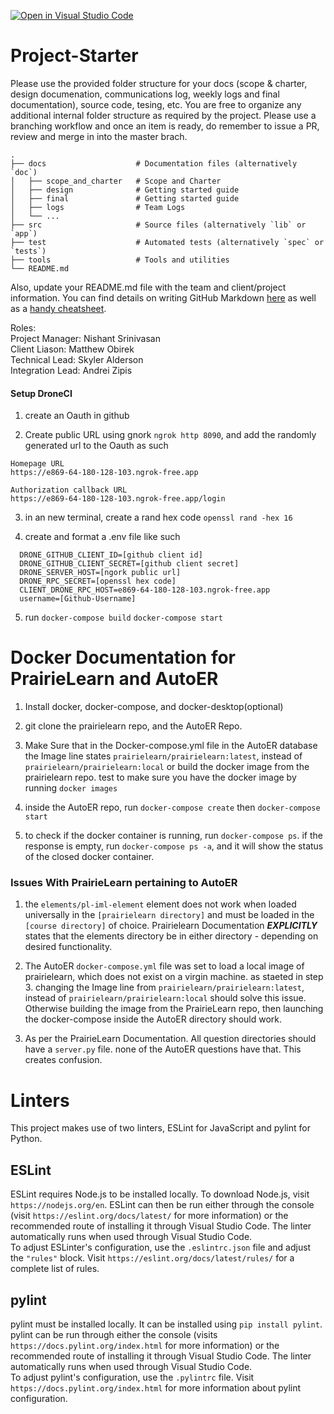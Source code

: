 [![Open in Visual Studio Code](https://classroom.github.com/assets/open-in-vscode-718a45dd9cf7e7f842a935f5ebbe5719a5e09af4491e668f4dbf3b35d5cca122.svg)](https://classroom.github.com/online_ide?assignment_repo_id=11208034&assignment_repo_type=AssignmentRepo)
# Project-Starter

Please use the provided folder structure for your docs (scope & charter, design documenation, communications log, weekly logs and final documentation), source code, tesing, etc.    You are free to organize any additional internal folder structure as required by the project.  Please use a branching workflow and once an item is ready, do remember to issue a PR, review and merge in into the master brach.
```
.
├── docs                    # Documentation files (alternatively `doc`)
│   ├── scope_and_charter   # Scope and Charter
│   ├── design              # Getting started guide
│   ├── final               # Getting started guide
│   ├── logs                # Team Logs
│   └── ...          
├── src                     # Source files (alternatively `lib` or `app`)
├── test                    # Automated tests (alternatively `spec` or `tests`)
├── tools                   # Tools and utilities
└── README.md
```
Also, update your README.md file with the team and client/project information.  You can find details on writing GitHub Markdown [here](https://docs.github.com/en/get-started/writing-on-github/getting-started-with-writing-and-formatting-on-github/basic-writing-and-formatting-syntax) as well as a [handy cheatsheet](https://enterprise.github.com/downloads/en/markdown-cheatsheet.pdf).   


Roles:  
Project Manager:    Nishant Srinivasan  
Client Liason:      Matthew Obirek  
Technical Lead:     Skyler Alderson  
Integration Lead:   Andrei Zipis  

#### Setup DroneCI
1. create an Oauth in github

2. Create public URL using gnork `ngrok http 8090`, and add the randomly generated url to the Oauth as such
```
Homepage URL
https://e869-64-180-128-103.ngrok-free.app

Authorization callback URL
https://e869-64-180-128-103.ngrok-free.app/login

```
3. in an new terminal, create a rand hex code `openssl rand -hex 16`

4. create and format a .env file like such
```
  DRONE_GITHUB_CLIENT_ID=[github client id]
  DRONE_GITHUB_CLIENT_SECRET=[github client secret]
  DRONE_SERVER_HOST=[ngork public url]
  DRONE_RPC_SECRET=[openssl hex code]
  CLIENT_DRONE_RPC_HOST=e869-64-180-128-103.ngrok-free.app
  username=[Github-Username]
```

5. run `docker-compose build` `docker-compose start`
# Docker Documentation for PrairieLearn and AutoER
1. Install docker, docker-compose, and docker-desktop(optional)

2. git clone the prairielearn repo, and the AutoER Repo.

3. Make Sure that in the Docker-compose.yml file in the AutoER database the Image line states `prairielearn/prairielearn:latest`, instead of `prairielearn/prairielearn:local`
or
build the docker image from the prairielearn repo.
test to make sure you have the docker image by running `docker images`

4. inside the AutoER repo, run `docker-compose create`
then `docker-compose start`

5. to check if the docker container is running, run `docker-compose ps`. if the response is empty, run `docker-compose ps -a`, and it will show the status of the closed docker container.


### Issues With PrairieLearn pertaining to AutoER

1. the `elements/pl-iml-element` element does not work when loaded universally in the `[prairielearn directory]` and must be loaded in the `[course directory]` of choice. Prairielearn Documentation ***EXPLICITLY*** states that the elements directory be in either directory - depending on desired functionality.

2. The AutoER `docker-compose.yml` file was set to load a local image of prairielearn, which does not exist on a virgin machine. as staeted in step 3. changing the Image line from `prairielearn/prairielearn:latest`, instead of `prairielearn/prairielearn:local` should solve this issue. Otherwise building the image from the PrairieLearn repo, then launching the docker-compose inside the AutoER directory should work.

3. As per the PrairieLearn Documentation. All question directories should have a `server.py` file. none of the AutoER questions have that. This creates confusion.

# Linters

This project makes use of two linters, ESLint for JavaScript and pylint for Python.  

## ESLint
ESLint requires Node.js to be installed locally. To download Node.js, visit `https://nodejs.org/en`. ESLint can then be run either through the console (visit `https://eslint.org/docs/latest/` for more information) or the recommended route of installing it through Visual Studio Code. The linter automatically runs when used through Visual Studio Code.  
To adjust ESLinter's configuration, use the `.eslintrc.json` file and adjust the `"rules"` block. Visit `https://eslint.org/docs/latest/rules/` for a complete list of rules.  

## pylint
pylint must be installed locally. It can be installed using `pip install pylint`. pylint can be run through either the console (visits `https://docs.pylint.org/index.html` for more information) or the recommended route of installing it through Visual Studio Code. The linter automatically runs when used through Visual Studio Code.  
To adjust pylint's configuration, use the `.pylintrc` file. Visit `https://docs.pylint.org/index.html` for more information about pylint configuration.

